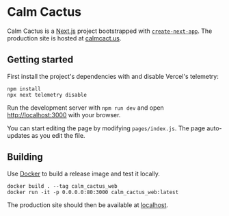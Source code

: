 # Calm Cactus

Calm Cactus is a [Next.js](https://nextjs.org/) project bootstrapped with [`create-next-app`](https://github.com/vercel/next.js/tree/canary/packages/create-next-app). The production site is hosted at [calmcact.us](https://calmcact.us).

## Getting started

First install the project's dependencies with and disable Vercel's telemetry:

```
npm install
npx next telemetry disable
```

Run the development server with `npm run dev` and open [http://localhost:3000](http://localhost:3000) with your browser.

You can start editing the page by modifying `pages/index.js`. The page auto-updates as you edit the file.

## Building

Use [Docker](https://www.docker.com/) to build a release image and test it locally.

```
docker build . --tag calm_cactus_web
docker run -it -p 0.0.0.0:80:3000 calm_cactus_web:latest
```

The production site should then be available at [localhost](http://localhost).
